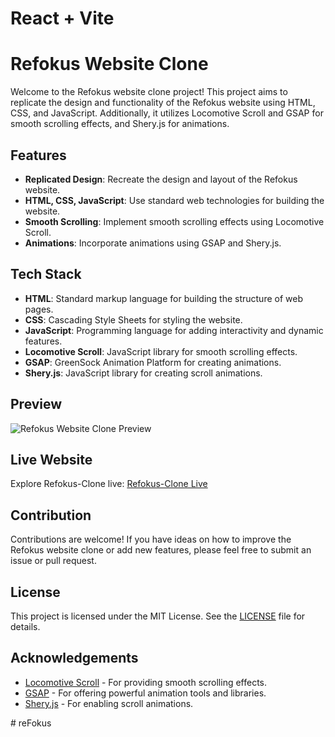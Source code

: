 # React + Vite


# Refokus Website Clone

Welcome to the Refokus website clone project! This project aims to replicate the design and functionality of the Refokus website using HTML, CSS, and JavaScript. Additionally, it utilizes Locomotive Scroll and GSAP for smooth scrolling effects, and Shery.js for animations.

## Features

- **Replicated Design**: Recreate the design and layout of the Refokus website.
- **HTML, CSS, JavaScript**: Use standard web technologies for building the website.
- **Smooth Scrolling**: Implement smooth scrolling effects using Locomotive Scroll.
- **Animations**: Incorporate animations using GSAP and Shery.js.

## Tech Stack

- **HTML**: Standard markup language for building the structure of web pages.
- **CSS**: Cascading Style Sheets for styling the website.
- **JavaScript**: Programming language for adding interactivity and dynamic features.
- **Locomotive Scroll**: JavaScript library for smooth scrolling effects.
- **GSAP**: GreenSock Animation Platform for creating animations.
- **Shery.js**: JavaScript library for creating scroll animations.

## Preview

![Refokus Website Clone Preview](/public/preview.png)

## Live Website

Explore Refokus-Clone live: [Refokus-Clone Live]()


## Contribution

Contributions are welcome! If you have ideas on how to improve the Refokus website clone or add new features, please feel free to submit an issue or pull request.

## License

This project is licensed under the MIT License. See the [LICENSE](LICENSE) file for details.

## Acknowledgements

- [Locomotive Scroll](https://locomotivemtl.github.io/locomotive-scroll/) - For providing smooth scrolling effects.
- [GSAP](https://greensock.com/gsap/) - For offering powerful animation tools and libraries.
- [Shery.js](https://sheryjs.dev/) - For enabling scroll animations.

#   r e F o k u s 
 
 
